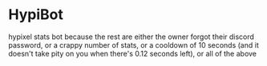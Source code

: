 # HypiBot
hypixel stats bot because the rest are either the owner forgot their discord password, or a crappy number of stats, or a cooldown of 10 seconds (and it doesn't take pity on you when there's 0.12 seconds left), or all of the above
